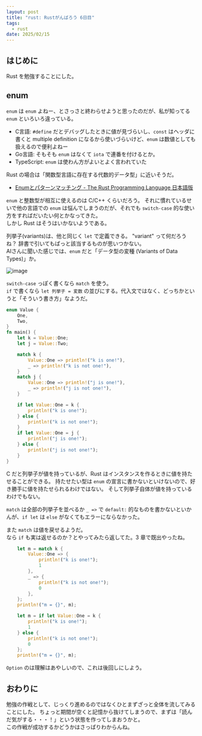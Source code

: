 ```yaml
---
layout: post
title: "rust: Rustがんばろう 6日目"
tags:
  - rust
date: 2025/02/15
---
```


## はじめに

Rust を勉強することにした。

## enum

`enum` は `enum` よねー、とさっさと終わらせようと思ったのだが、私が知ってる `enum` といろいろ違っている。

* C言語: `#define` だとデバッグしたときに値が見づらいし、`const` はヘッダに書くと multiple definition になるから使いづらいけど、`enum` は数値としても扱えるので便利よねー
* Go言語: そもそも `enum` はなくて `iota` で連番を付けるとか。
* TypeScript: `enum` は使わん方がよいとよく言われていた

Rust の場合は「関数型言語に存在する代数的データ型」に近いそうだ。

* [Enumとパターンマッチング - The Rust Programming Language 日本語版](https://doc.rust-jp.rs/book-ja/ch06-00-enums.html)

`enum` と整数型が相互に使えるのは C/C++ くらいだろう。
それに慣れているせいで他の言語での `enum` は悩んでしまうのだが、それでも `switch-case` 的な使い方をすればだいたい何とかなってきた。  
しかし Rust はそうはいかないようである。

列挙子(variants)は、他と同じく `let` で定義できる。
"variant" って何だろうね？ 辞書で引いてもぱっと該当するものが思いつかない。  
AIさんに聞いた感じでは、`enum` だと「データ型の変種 (Variants of Data Types)」か。

![image](images/20250215a-1.png)

`switch-case` っぽく書くなら `match` を使う。  
`if` で書くなら `let 列挙子 = 変数` の並びにする。代入文ではなく、どっちかというと「そういう書き方」なようだ。

```rust
enum Value {
    One,
    Two,
}
fn main() {
    let k = Value::One;
    let j = Value::Two;

    match k {
        Value::One => println!("k is one!"),
        _ => println!("k is not one!"),
    }
    match j {
        Value::One => println!("j is one!"),
        _ => println!("j is not one!"),
    }

    if let Value::One = k {
        println!("k is one!");
    } else {
        println!("k is not one!");
    }
    if let Value::One = j {
        println!("j is one!");
    } else {
        println!("j is not one!");
    }
}
```

C だと列挙子が値を持っているが、Rust はインスタンスを作るときに値を持たせることができる。
持たせたい型は `enum` の宣言に書かないといけないので、好き勝手に値を持たせられるわけではない。
そして列挙子自体が値を持っているわけでもない。

`match` は全部の列挙子を並べるか `_ =>` で  `default:` 的なものを書かないといかんが、`if let` は `else` がなくてもエラーにならなかった。

また `match` は値を戻せるようだ。  
なら `if` も実は返せるのか？とやってみたら返してた。3 章で既出やったね。  

```rust
    let m = match k {
        Value::One => {
            println!("k is one!");
            1
        },
        _ => {
            println!("k is not one!");
            0
        },
    };
    println!("m = {}", m);

    let m = if let Value::One = k {
        println!("k is one!");
        1
    } else {
        println!("k is not one!");
        0
    };
    println!("m = {}", m);
```

`Option` のは理解はあやしいので、これは後回しにしよう。

## おわりに

勉強の作戦として、じっくり進めるのではなくひとまずざっと全体を流してみることにした。
ちょっと期間が空くと記憶から抜けてしまうので、まずは「読んだ気がする・・・！」という状態を作ってしまおうかと。  
この作戦が成功するかどうかはさっぱりわからんね。
